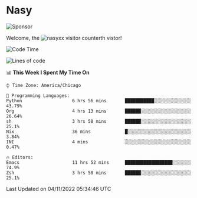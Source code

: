 # Nasy

<!--
<p align="center">
<img height="200" src="https://github-readme-stats.vercel.app/api?username=nasyxx&count_private=true&show_icons=true&theme=dracula&include_all_commits=true"/>
<img height="200" src="https://github-readme-stats.vercel.app/api/top-langs/?username=nasyxx&theme=dracula&hide=html,jupyter+notebook&count_private=true&show_icons=true"/>
</p>

  
----------------
-->

![Sponsor](https://img.shields.io/static/v1.svg?label=Sponsor&message=%E2%9D%A4&logo=GitHub&style=flat&color=pink)
 
Welcome, the ![nasyxx visitor counter](https://count.getloli.com/get/@nasyxx?theme=rule34)th vistor!
 
<!--START_SECTION:waka-->
![Code Time](http://img.shields.io/badge/Code%20Time-2%2C768%20hrs%2056%20mins-blue)

![Lines of code](https://img.shields.io/badge/From%20Hello%20World%20I%27ve%20Written-5%20Million%20lines%20of%20code-blue)

📊 **This Week I Spent My Time On** 

```text
⌚︎ Time Zone: America/Chicago

💬 Programming Languages: 
Python                   6 hrs 56 mins       ███████████░░░░░░░░░░░░░░   43.79% 
Org                      4 hrs 13 mins       ██████░░░░░░░░░░░░░░░░░░░   26.64% 
sh                       3 hrs 58 mins       ██████░░░░░░░░░░░░░░░░░░░   25.1% 
Nix                      36 mins             █░░░░░░░░░░░░░░░░░░░░░░░░   3.84% 
INI                      4 mins              ░░░░░░░░░░░░░░░░░░░░░░░░░   0.47%

🔥 Editors: 
Emacs                    11 hrs 52 mins      ██████████████████░░░░░░░   74.9% 
Zsh                      3 hrs 58 mins       ██████░░░░░░░░░░░░░░░░░░░   25.1%

```


 Last Updated on 04/11/2022 05:34:46 UTC
<!--END_SECTION:waka-->

<!-- ![visitors](https://visitor-badge.laobi.icu/badge?page_id=nasyxx.nasyxx) -->
